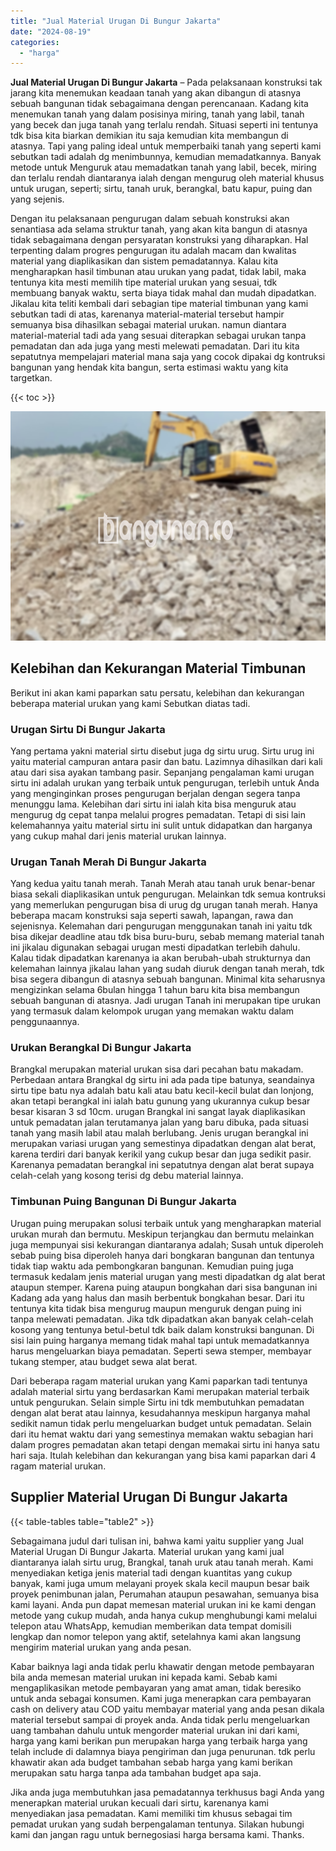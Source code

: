 ```yaml
---
title: "Jual Material Urugan Di Bungur Jakarta"
date: "2024-08-19"
categories: 
  - "harga"
---
```


**Jual Material Urugan Di Bungur Jakarta** – Pada pelaksanaan konstruksi tak jarang kita menemukan keadaan tanah yang akan dibangun di atasnya sebuah bangunan tidak sebagaimana dengan perencanaan. Kadang kita menemukan tanah yang dalam posisinya miring, tanah yang labil, tanah yang becek dan juga tanah yang terlalu rendah. Situasi seperti ini tentunya tdk bisa kita biarkan demikian itu saja kemudian kita membangun di atasnya. Tapi yang paling ideal untuk memperbaiki tanah yang seperti kami sebutkan tadi adalah dg menimbunnya, kemudian memadatkannya. Banyak metode untuk Menguruk atau memadatkan tanah yang labil, becek, miring dan terlalu rendah diantaranya ialah dengan mengurug oleh material khusus untuk urugan, seperti; sirtu, tanah uruk, berangkal, batu kapur, puing dan yang sejenis.

Dengan itu pelaksanaan pengurugan dalam sebuah konstruksi akan senantiasa ada selama struktur tanah, yang akan kita bangun di atasnya tidak sebagaimana dengan persyaratan konstruksi yang diharapkan. Hal terpenting dalam progres pengurugan itu adalah macam dan kwalitas material yang diaplikasikan dan sistem pemadatannya. Kalau kita mengharapkan hasil timbunan atau urukan yang padat, tidak labil, maka tentunya kita mesti memilih tipe material urukan yang sesuai, tdk membuang banyak waktu, serta biaya tidak mahal dan mudah dipadatkan. Jikalau kita teliti kembali dari sebagian tipe material timbunan yang kami sebutkan tadi di atas, karenanya material-material tersebut hampir semuanya bisa dihasilkan sebagai material urukan. namun diantara material-material tadi ada yang sesuai diterapkan sebagai urukan tanpa pemadatan dan ada juga yang mesti melewati pemadatan. Dari itu kita sepatutnya mempelajari material mana saja yang cocok dipakai dg kontruksi bangunan yang hendak kita bangun, serta estimasi waktu yang kita targetkan.

{{< toc >}}

![Jual Material Urugan Di Bungur Jakarta](/images/jual-urugan-35.png)

## Kelebihan dan Kekurangan Material Timbunan

Berikut ini akan kami paparkan satu persatu, kelebihan dan kekurangan beberapa material urukan yang kami Sebutkan diatas tadi.

### Urugan Sirtu Di Bungur Jakarta

Yang pertama yakni material sirtu disebut juga dg sirtu urug. Sirtu urug ini yaitu material campuran antara pasir dan batu. Lazimnya dihasilkan dari kali atau dari sisa ayakan tambang pasir. Sepanjang pengalaman kami urugan sirtu ini adalah urukan yang terbaik untuk pengurugan, terlebih untuk Anda yang menginginkan proses pengurugan berjalan dengan segera tanpa menunggu lama. Kelebihan dari sirtu ini ialah kita bisa menguruk atau mengurug dg cepat tanpa melalui progres pemadatan. Tetapi di sisi lain kelemahannya yaitu material sirtu ini sulit untuk didapatkan dan harganya yang cukup mahal dari jenis material urukan lainnya.

### Urugan Tanah Merah Di Bungur Jakarta

Yang kedua yaitu tanah merah. Tanah Merah atau tanah uruk benar-benar biasa sekali diaplikasikan untuk pengurugan. Melainkan tdk semua kontruksi yang memerlukan pengurugan bisa di urug dg urugan tanah merah. Hanya beberapa macam konstruksi saja seperti sawah, lapangan, rawa dan sejenisnya. Kelemahan dari pengurugan menggunakan tanah ini yaitu tdk bisa dikejar deadline atau tdk bisa buru-buru, sebab memang material tanah ini jikalau digunakan sebagai urugan mesti dipadatkan terlebih dahulu. Kalau tidak dipadatkan karenanya ia akan berubah-ubah strukturnya dan kelemahan lainnya jikalau lahan yang sudah diuruk dengan tanah merah, tdk bisa segera dibangun di atasnya sebuah bangunan. Minimal kita seharusnya mengizinkan selama 6bulan hingga 1 tahun baru kita bisa membangun sebuah bangunan di atasnya. Jadi urugan Tanah ini merupakan tipe urukan yang termasuk dalam kelompok urugan yang memakan waktu dalam penggunaannya.

### Urukan Berangkal Di Bungur Jakarta

Brangkal merupakan material urukan sisa dari pecahan batu makadam. Perbedaan antara Brangkal dg sirtu ini ada pada tipe batunya, seandainya sirtu tipe batu nya adalah batu kali atau batu kecil-kecil bulat dan lonjong, akan tetapi berangkal ini ialah batu gunung yang ukurannya cukup besar besar kisaran 3 sd 10cm. urugan Brangkal ini sangat layak diaplikasikan untuk pemadatan jalan terutamanya jalan yang baru dibuka, pada situasi tanah yang masih labil atau malah berlubang. Jenis urugan berangkal ini merupakan variasi urugan yang semestinya dipadatkan dengan alat berat, karena terdiri dari banyak kerikil yang cukup besar dan juga sedikit pasir. Karenanya pemadatan berangkal ini sepatutnya dengan alat berat supaya celah-celah yang kosong terisi dg debu material lainnya.

### Timbunan Puing Bangunan Di Bungur Jakarta

Urugan puing merupakan solusi terbaik untuk yang mengharapkan material urukan murah dan bermutu. Meskipun terjangkau dan bermutu melainkan juga mempunyai sisi kekurangan diantaranya adalah; Susah untuk diperoleh sebab puing bisa diperoleh hanya dari bongkaran bangunan dan tentunya tidak tiap waktu ada pembongkaran bangunan. Kemudian puing juga termasuk kedalam jenis material urugan yang mesti dipadatkan dg alat berat ataupun stemper. Karena puing ataupun bongkahan dari sisa bangunan ini Kadang ada yang halus dan masih berbentuk bongkahan besar. Dari itu tentunya kita tidak bisa mengurug maupun menguruk dengan puing ini tanpa melewati pemadatan. Jika tdk dipadatkan akan banyak celah-celah kosong yang tentunya betul-betul tdk baik dalam konstruksi bangunan. Di sisi lain puing harganya memang tidak mahal tapi untuk memadatkannya harus mengeluarkan biaya pemadatan. Seperti sewa stemper, membayar tukang stemper, atau budget sewa alat berat.

Dari beberapa ragam material urukan yang Kami paparkan tadi tentunya adalah material sirtu yang berdasarkan Kami merupakan material terbaik untuk pengurukan. Selain simple Sirtu ini tdk membutuhkan pemadatan dengan alat berat atau lainnya, kesudahannya meskipun harganya mahal sedikit namun tidak perlu mengeluarkan budget untuk pemadatan. Selain dari itu hemat waktu dari yang semestinya memakan waktu sebagian hari dalam progres pemadatan akan tetapi dengan memakai sirtu ini hanya satu hari saja. Itulah kelebihan dan kekurangan yang bisa kami paparkan dari 4 ragam material urukan.

## Supplier Material Urugan Di Bungur Jakarta

{{< table-tables table="table2" >}}

Sebagaimana judul dari tulisan ini, bahwa kami yaitu supplier yang Jual Material Urugan Di Bungur Jakarta. Material urukan yang kami jual diantaranya ialah sirtu urug, Brangkal, tanah uruk atau tanah merah. Kami menyediakan ketiga jenis material tadi dengan kuantitas yang cukup banyak, kami juga umum melayani proyek skala kecil maupun besar baik proyek penimbunan jalan, Perumahan ataupun pesawahan, semuanya bisa kami layani. Anda pun dapat memesan material urukan ini ke kami dengan metode yang cukup mudah, anda hanya cukup menghubungi kami melalui telepon atau WhatsApp, kemudian memberikan data tempat domisili lengkap dan nomor telepon yang aktif, setelahnya kami akan langsung mengirim material urukan yang anda pesan.

Kabar baiknya lagi anda tidak perlu khawatir dengan metode pembayaran bila anda memesan material urukan ini kepada kami. Sebab kami mengaplikasikan metode pembayaran yang amat aman, tidak beresiko untuk anda sebagai konsumen. Kami juga menerapkan cara pembayaran cash on delivery atau COD yaitu membayar material yang anda pesan dikala material tersebut sampai di proyek anda. Anda tidak perlu mengeluarkan uang tambahan dahulu untuk mengorder material urukan ini dari kami, harga yang kami berikan pun merupakan harga yang terbaik harga yang telah include di dalamnya biaya pengiriman dan juga penurunan. tdk perlu khawatir akan ada budget tambahan sebab harga yang kami berikan merupakan satu harga tanpa ada tambahan budget apa saja.

Jika anda juga membutuhkan jasa pemadatannya terkhusus bagi Anda yang menerapkan material urukan kecuali dari sirtu, karenanya kami menyediakan jasa pemadatan. Kami memiliki tim khusus sebagai tim pemadat urukan yang sudah berpengalaman tentunya. Silakan hubungi kami dan jangan ragu untuk bernegosiasi harga bersama kami. Thanks.
